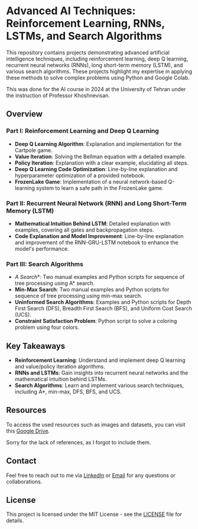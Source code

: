 # Advanced AI Techniques: Reinforcement Learning, RNNs, LSTMs, and Search Algorithms

This repository contains projects demonstrating advanced artificial intelligence techniques, including reinforcement learning, deep Q learning, recurrent neural networks (RNNs), long short-term memory (LSTM), and various search algorithms. These projects highlight my expertise in applying these methods to solve complex problems using Python and Google Colab.

This was done for the AI course in 2024 at the University of Tehran under the instruction of Professor Khoshnevisan.

## Overview

### Part I: Reinforcement Learning and Deep Q Learning
- **Deep Q Learning Algorithm**: Explanation and implementation for the Cartpole game.
- **Value Iteration**: Solving the Bellman equation with a detailed example.
- **Policy Iteration**: Explanation with a clear example, elucidating all steps.
- **Deep Q Learning Code Optimization**: Line-by-line explanation and hyperparameter optimization of a provided notebook.
- **FrozenLake Game**: Implementation of a neural network-based Q-learning system to learn a safe path in the FrozenLake game.

### Part II: Recurrent Neural Network (RNN) and Long Short-Term Memory (LSTM)
- **Mathematical Intuition Behind LSTM**: Detailed explanation with examples, covering all gates and backpropagation steps.
- **Code Explanation and Model Improvement**: Line-by-line explanation and improvement of the RNN-GRU-LSTM notebook to enhance the model's performance.

### Part III: Search Algorithms
- **A* Search**: Two manual examples and Python scripts for sequence of tree processing using A* search.
- **Min-Max Search**: Two manual examples and Python scripts for sequence of tree processing using min-max search.
- **Uninformed Search Algorithms**: Examples and Python scripts for Depth First Search (DFS), Breadth First Search (BFS), and Uniform Cost Search (UCS).
- **Constraint Satisfaction Problem**: Python script to solve a coloring problem using four colors.

## Key Takeaways
- **Reinforcement Learning**: Understand and implement deep Q learning and value/policy iteration algorithms.
- **RNNs and LSTMs**: Gain insights into recurrent neural networks and the mathematical intuition behind LSTMs.
- **Search Algorithms**: Learn and implement various search techniques, including A*, min-max, DFS, BFS, and UCS.

## Resources
To access the used resources such as images and datasets, you can visit this [Google Drive](https://drive.google.com/drive/folders/1Drdo6qass9UZF-TNPWr8soLuGGxjN-J7?usp=drive_link).

Sorry for the lack of references, as I forgot to include them.

## Contact
Feel free to reach out to me via [LinkedIn](https://www.linkedin.com/in/alibanihashemi02/) or [Email](mailto:alibanihashemi@outlook.com) for any questions or collaborations.

## License
This project is licensed under the MIT License - see the [LICENSE](LICENSE) file for details.
